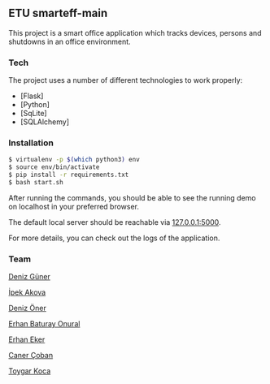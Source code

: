 ## ETU smarteff-main

This project is a smart office application which tracks devices, persons and shutdowns in an office environment. 

### Tech
The project uses a number of different technologies to work properly:

* [Flask]
* [Python]
* [SqLite]
* [SQLAlchemy]

### Installation

```sh
$ virtualenv -p $(which python3) env
$ source env/bin/activate
$ pip install -r requirements.txt
$ bash start.sh
```
After running the commands, you should be able to see the running demo on localhost in your preferred browser.

The default local server should be reachable via [127.0.0.1:5000](http://127.0.0.1:5000/log).

For more details, you can check out the logs of the application.

### Team

[Deniz Güner](https://github.com/dguner)

[İpek Akova](https://github.com/ipekakova)

[Deniz Öner](https://github.com/denizonerr)

[Erhan Baturay Onural](https://github.com/BaturayOnural)

[Erhan Eker](https://github.com/erhanekerr)

[Caner Çoban](https://github.com/ccoban)

[Toygar Koca](https://github.com/ttoygarkoca)